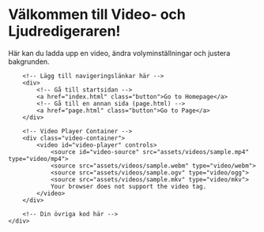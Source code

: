 <!DOCTYPE html>
<html lang="en">
<head>
    <meta charset="UTF-8">
    <meta name="viewport" content="width=device-width, initial-scale=1.0">
    <meta http-equiv="X-UA-Compatible" content="ie=edge">
    <title>Video Player with Settings</title>
    <style>
        /* Din CSS här */
    </style>
</head>
<body>
    <div class="editor-content">
        <h1>Välkommen till Video- och Ljudredigeraren!</h1>
        <p>Här kan du ladda upp en video, ändra volyminställningar och justera bakgrunden.</p>

        <!-- Lägg till navigeringslänkar här -->
        <div>
            <!-- Gå till startsidan -->
            <a href="index.html" class="button">Go to Homepage</a>
            <!-- Gå till en annan sida (page.html) -->
            <a href="page.html" class="button">Go to Page</a>
        </div>

        <!-- Video Player Container -->
        <div class="video-container">
            <video id="video-player" controls>
                <source id="video-source" src="assets/videos/sample.mp4" type="video/mp4">
                <source src="assets/videos/sample.webm" type="video/webm">
                <source src="assets/videos/sample.ogv" type="video/ogg">
                <source src="assets/videos/sample.mkv" type="video/mkv">
                Your browser does not support the video tag.
            </video>
        </div>

        <!-- Din övriga kod här -->
    </div>
</body>
</html>
